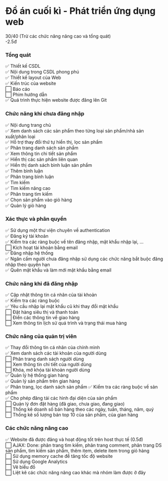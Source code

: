 # Đồ án cuối kì - Phát triển ứng dụng web

30/40 (Trừ các chức năng nâng cao và tổng quát)  
-2.5đ

### Tổng quát

✅ Thiết kế CSDL  
✅ Nội dung trong CSDL phong phú  
✅ Thiết kế layout của Web  
✅ Kiến trúc của website  
⬜ Báo cáo  
⬜ Phim hướng dẫn  
✅ Quá trình thực hiện website được đăng lên Git

### Chức năng khi chưa đăng nhập

✅ Nội dung trang chủ  
✅ Xem danh sách các sản phẩm theo từng loại sản phẩm/nhà sản xuất/phân loại  
✅ Hỗ trợ thay đổi thứ tự hiển thị, lọc sản phẩm  
✅ Phân trang danh sách sản phẩm  
✅ Xem thông tin chi tiết sản phẩm  
✅ Hiển thị các sản phẩm liên quan  
✅ Hiển thị danh sách bình luận sản phẩm  
✅ Thêm bình luận  
✅ Phân trang bình luận  
✅ Tìm kiếm  
✅ Tìm kiếm nâng cao  
✅ Phân trang tìm kiếm  
✅ Chọn sản phẩm vào giỏ hàng  
✅ Quản lý giỏ hàng

### Xác thực và phân quyền

✅ Sử dụng một thư viện chuyên về authentication  
✅ Đăng ký tài khoản  
✅ Kiểm tra các ràng buộc về tên đăng nhập, mật khẩu nhập lại, ...  
⬜ Kích hoạt tài khoản bằng email  
✅ Đăng nhập hệ thống  
✅ Ngăn cấm người chưa đăng nhập sử dụng các chức năng bắt buộc đăng nhập theo quyền hạn  
✅ Quên mật khẩu và làm mới mật khẩu bằng email

### Chức năng khi đã đăng nhập

✅ Cập nhật thông tin cá nhân của tài khoản  
✅ Kiểm tra các ràng buộc  
✅ Yêu cầu nhập lại mật khẩu cũ khi thay đổi mật khẩu  
⬜ Đặt hàng siêu thị và thanh toán  
⬜ Điền các thông tin về giao hàng  
⬜ Xem thông tin lịch sử quá trình và trạng thái mua hàng

### Chức năng của quản trị viên

✅ Thay đổi thông tin cá nhân của chính mình  
✅ Xem danh sách các tài khoản của người dùng  
⬜ Phân trang danh sách người dùng  
⬜ Xem thông tin chi tiết của người dùng  
⬜ Khóa, mở khóa tài khoản người dùng  
✅ Quản lý hệ thống gian hàng  
✅ Quản lý sản phẩm trên gian hàng  
✅ Phân trang, lọc danh sách sản phẩm
✅ Kiểm tra các ràng buộc về sản phẩm  
✅ Cho phép đăng tải các hình đại diện của sản phẩm  
⬜ Quản lý đơn đặt hàng (đã giao, chưa giao, đang giao)  
⬜ Thống kê doanh số bán hàng theo các ngày, tuần, tháng, năm, quý  
⬜ Thống kê số lượng bán top 10 của sản phẩm, của gian hàng

### Các chức năng nâng cao

✅ Website đã được đăng và hoạt động tốt trên host thực tế (0.5đ)  
⬜ AJAX: Done: phân trang tìm kiếm, phân trang comment, phân trang DS sản phẩm, tìm kiếm sản phẩm, thêm item, delete item trong giỏ hàng  
⬜ Sử dụng memory cache để tăng tốc độ website  
⬜ Sử dụng Google Analytics  
⬜ Vẽ biểu đồ  
⬜ Liệt kê các chức năng nâng cao khác mà nhóm làm được ở đây
